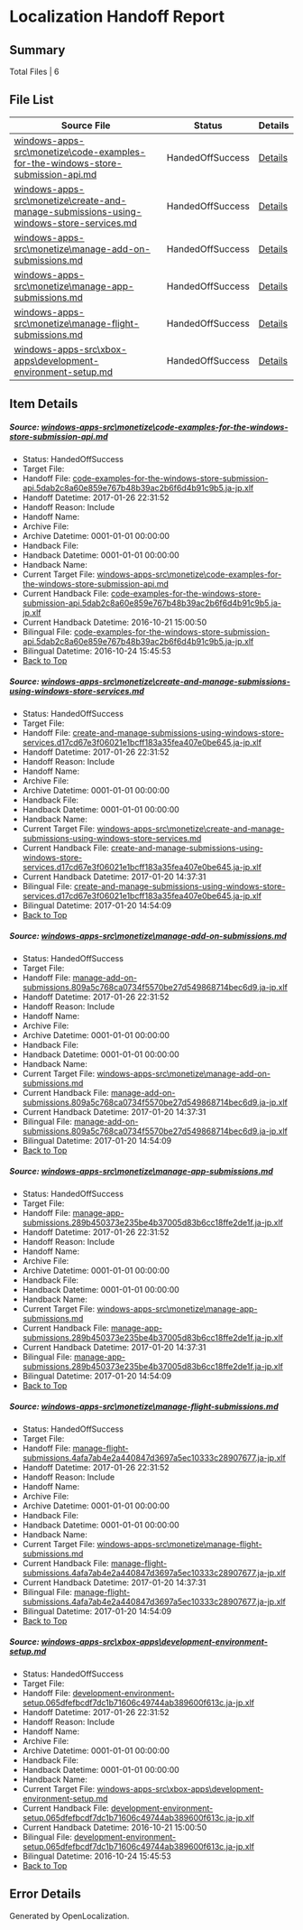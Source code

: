# <a name='report-top'></a> Localization Handoff Report

## Summary
 Total Files | 6

## File List
 Source File | Status | Details 
 ----------- | ------ | ------- 
 [windows-apps-src\monetize\code-examples-for-the-windows-store-submission-api.md](https://cpubwin.visualstudio.com/windows-uwp/_git/windows-uwp/commit/281fa200030e8905edbda1e12231d80610352e50?path=windows-apps-src%2Fmonetize%2Fcode-examples-for-the-windows-store-submission-api.md&_a=contents) | HandedOffSuccess | [Details](#bfa59f28678f6f21f0d77c6eed99fd20c079136c4205)
 [windows-apps-src\monetize\create-and-manage-submissions-using-windows-store-services.md](https://cpubwin.visualstudio.com/windows-uwp/_git/windows-uwp/commit/281fa200030e8905edbda1e12231d80610352e50?path=windows-apps-src%2Fmonetize%2Fcreate-and-manage-submissions-using-windows-store-services.md&_a=contents) | HandedOffSuccess | [Details](#0b7b533abe67c5573d5dc655ded59744c41b87f04439)
 [windows-apps-src\monetize\manage-add-on-submissions.md](https://cpubwin.visualstudio.com/windows-uwp/_git/windows-uwp/commit/281fa200030e8905edbda1e12231d80610352e50?path=windows-apps-src%2Fmonetize%2Fmanage-add-on-submissions.md&_a=contents) | HandedOffSuccess | [Details](#61dbfd6afc6efe7cb17d2b88f5266c26590774914539)
 [windows-apps-src\monetize\manage-app-submissions.md](https://cpubwin.visualstudio.com/windows-uwp/_git/windows-uwp/commit/281fa200030e8905edbda1e12231d80610352e50?path=windows-apps-src%2Fmonetize%2Fmanage-app-submissions.md&_a=contents) | HandedOffSuccess | [Details](#47ad8297ec43dec65cc606e5e44dcf761158e6b74541)
 [windows-apps-src\monetize\manage-flight-submissions.md](https://cpubwin.visualstudio.com/windows-uwp/_git/windows-uwp/commit/281fa200030e8905edbda1e12231d80610352e50?path=windows-apps-src%2Fmonetize%2Fmanage-flight-submissions.md&_a=contents) | HandedOffSuccess | [Details](#a7e9cc6634f0c8aec8c6a933fc0ed61ef2f692744544)
 [windows-apps-src\xbox-apps\development-environment-setup.md](https://cpubwin.visualstudio.com/windows-uwp/_git/windows-uwp/commit/528d9222bf15dc5a9d9525595acc07cef14b9940?path=windows-apps-src%2Fxbox-apps%2Fdevelopment-environment-setup.md&_a=contents) | HandedOffSuccess | [Details](#83ce6ce54f52e0525f9aa7f045715c2709554c6b7861)

## Item Details
##### <a name='bfa59f28678f6f21f0d77c6eed99fd20c079136c4205'></a> Source: [windows-apps-src\monetize\code-examples-for-the-windows-store-submission-api.md](https://cpubwin.visualstudio.com/windows-uwp/_git/windows-uwp/commit/281fa200030e8905edbda1e12231d80610352e50?path=windows-apps-src%2Fmonetize%2Fcode-examples-for-the-windows-store-submission-api.md&_a=contents)
* Status: HandedOffSuccess
* Target File: 
* Handoff File: [code-examples-for-the-windows-store-submission-api.5dab2c8a60e859e767b48b39ac2b6f6d4b91c9b5.ja-jp.xlf](https://cpubwin.visualstudio.com/windows-uwp/_git/WDCLib.handoff/commit/ad07079b55ea7386a7de6ebb84c952397b6b17d2?path=ol-handoff%2Fcpubwin%2Fwindows-uwp.ja-jp%2Fmaster%2Fcode-examples-for-the-windows-store-submission-api.5dab2c8a60e859e767b48b39ac2b6f6d4b91c9b5.ja-jp.xlf&_a=contents)
* Handoff Datetime: 2017-01-26 22:31:52
* Handoff Reason: Include
* Handoff Name: 
* Archive File: 
* Archive Datetime: 0001-01-01 00:00:00
* Handback File: 
* Handback Datetime: 0001-01-01 00:00:00
* Handback Name: 
* Current Target File: [windows-apps-src\monetize\code-examples-for-the-windows-store-submission-api.md](https://cpubwin.visualstudio.com/windows-uwp/_git/windows-uwp.ja-jp/commit/a0c9b37996e144c232a515e52bb1b63c37a2862b?path=windows-apps-src%2Fmonetize%2Fcode-examples-for-the-windows-store-submission-api.md&_a=contents)
* Current Handback File: [code-examples-for-the-windows-store-submission-api.5dab2c8a60e859e767b48b39ac2b6f6d4b91c9b5.ja-jp.xlf](https://cpubwin.visualstudio.com/windows-uwp/_git/WDCLib.handback/commit/480ff19d0d67081a9e8f65722d99210ca2ffc468?path=ol-handback%2FMicrosoft%2Fwindows-apps.ja-jp%2Fmaster%2Fcode-examples-for-the-windows-store-submission-api.5dab2c8a60e859e767b48b39ac2b6f6d4b91c9b5.ja-jp.xlf&_a=contents)
* Current Handback Datetime: 2016-10-21 15:00:50
* Bilingual File: [code-examples-for-the-windows-store-submission-api.5dab2c8a60e859e767b48b39ac2b6f6d4b91c9b5.ja-jp.xlf](https://cpubwin.visualstudio.com/windows-uwp/_git/WDCLib.handback/commit/480ff19d0d67081a9e8f65722d99210ca2ffc468?path=ol-handback%2FMicrosoft%2Fwindows-apps.ja-jp%2Fmaster%2Fcode-examples-for-the-windows-store-submission-api.5dab2c8a60e859e767b48b39ac2b6f6d4b91c9b5.ja-jp.xlf&_a=contents)
* Bilingual Datetime: 2016-10-24 15:45:53
* [Back to Top](#report-top)

##### <a name='0b7b533abe67c5573d5dc655ded59744c41b87f04439'></a> Source: [windows-apps-src\monetize\create-and-manage-submissions-using-windows-store-services.md](https://cpubwin.visualstudio.com/windows-uwp/_git/windows-uwp/commit/281fa200030e8905edbda1e12231d80610352e50?path=windows-apps-src%2Fmonetize%2Fcreate-and-manage-submissions-using-windows-store-services.md&_a=contents)
* Status: HandedOffSuccess
* Target File: 
* Handoff File: [create-and-manage-submissions-using-windows-store-services.d17cd67e3f06021e1bcff183a35fea407e0be645.ja-jp.xlf](https://cpubwin.visualstudio.com/windows-uwp/_git/WDCLib.handoff/commit/ad07079b55ea7386a7de6ebb84c952397b6b17d2?path=ol-handoff%2Fcpubwin%2Fwindows-uwp.ja-jp%2Fmaster%2Fcreate-and-manage-submissions-using-windows-store-services.d17cd67e3f06021e1bcff183a35fea407e0be645.ja-jp.xlf&_a=contents)
* Handoff Datetime: 2017-01-26 22:31:52
* Handoff Reason: Include
* Handoff Name: 
* Archive File: 
* Archive Datetime: 0001-01-01 00:00:00
* Handback File: 
* Handback Datetime: 0001-01-01 00:00:00
* Handback Name: 
* Current Target File: [windows-apps-src\monetize\create-and-manage-submissions-using-windows-store-services.md](https://cpubwin.visualstudio.com/windows-uwp/_git/windows-uwp.ja-jp/commit/2b5b3ef34252ff4a6bf4187cd69d797e01aa4352?path=windows-apps-src%2Fmonetize%2Fcreate-and-manage-submissions-using-windows-store-services.md&_a=contents)
* Current Handback File: [create-and-manage-submissions-using-windows-store-services.d17cd67e3f06021e1bcff183a35fea407e0be645.ja-jp.xlf](https://cpubwin.visualstudio.com/windows-uwp/_git/WDCLib.handback/commit/f4949b6a371ff9640aa76dfd4ccf284889b93315?path=ol-handback%2Fcpubwin%2Fwindows-uwp.ja-jp%2Fmaster%2Fcreate-and-manage-submissions-using-windows-store-services.d17cd67e3f06021e1bcff183a35fea407e0be645.ja-jp.xlf&_a=contents)
* Current Handback Datetime: 2017-01-20 14:37:31
* Bilingual File: [create-and-manage-submissions-using-windows-store-services.d17cd67e3f06021e1bcff183a35fea407e0be645.ja-jp.xlf](https://cpubwin.visualstudio.com/windows-uwp/_git/WDCLib.handback/commit/f4949b6a371ff9640aa76dfd4ccf284889b93315?path=ol-handback%2Fcpubwin%2Fwindows-uwp.ja-jp%2Fmaster%2Fcreate-and-manage-submissions-using-windows-store-services.d17cd67e3f06021e1bcff183a35fea407e0be645.ja-jp.xlf&_a=contents)
* Bilingual Datetime: 2017-01-20 14:54:09
* [Back to Top](#report-top)

##### <a name='61dbfd6afc6efe7cb17d2b88f5266c26590774914539'></a> Source: [windows-apps-src\monetize\manage-add-on-submissions.md](https://cpubwin.visualstudio.com/windows-uwp/_git/windows-uwp/commit/281fa200030e8905edbda1e12231d80610352e50?path=windows-apps-src%2Fmonetize%2Fmanage-add-on-submissions.md&_a=contents)
* Status: HandedOffSuccess
* Target File: 
* Handoff File: [manage-add-on-submissions.809a5c768ca0734f5570be27d549868714bec6d9.ja-jp.xlf](https://cpubwin.visualstudio.com/windows-uwp/_git/WDCLib.handoff/commit/ad07079b55ea7386a7de6ebb84c952397b6b17d2?path=ol-handoff%2Fcpubwin%2Fwindows-uwp.ja-jp%2Fmaster%2Fmanage-add-on-submissions.809a5c768ca0734f5570be27d549868714bec6d9.ja-jp.xlf&_a=contents)
* Handoff Datetime: 2017-01-26 22:31:52
* Handoff Reason: Include
* Handoff Name: 
* Archive File: 
* Archive Datetime: 0001-01-01 00:00:00
* Handback File: 
* Handback Datetime: 0001-01-01 00:00:00
* Handback Name: 
* Current Target File: [windows-apps-src\monetize\manage-add-on-submissions.md](https://cpubwin.visualstudio.com/windows-uwp/_git/windows-uwp.ja-jp/commit/2b5b3ef34252ff4a6bf4187cd69d797e01aa4352?path=windows-apps-src%2Fmonetize%2Fmanage-add-on-submissions.md&_a=contents)
* Current Handback File: [manage-add-on-submissions.809a5c768ca0734f5570be27d549868714bec6d9.ja-jp.xlf](https://cpubwin.visualstudio.com/windows-uwp/_git/WDCLib.handback/commit/f4949b6a371ff9640aa76dfd4ccf284889b93315?path=ol-handback%2Fcpubwin%2Fwindows-uwp.ja-jp%2Fmaster%2Fmanage-add-on-submissions.809a5c768ca0734f5570be27d549868714bec6d9.ja-jp.xlf&_a=contents)
* Current Handback Datetime: 2017-01-20 14:37:31
* Bilingual File: [manage-add-on-submissions.809a5c768ca0734f5570be27d549868714bec6d9.ja-jp.xlf](https://cpubwin.visualstudio.com/windows-uwp/_git/WDCLib.handback/commit/f4949b6a371ff9640aa76dfd4ccf284889b93315?path=ol-handback%2Fcpubwin%2Fwindows-uwp.ja-jp%2Fmaster%2Fmanage-add-on-submissions.809a5c768ca0734f5570be27d549868714bec6d9.ja-jp.xlf&_a=contents)
* Bilingual Datetime: 2017-01-20 14:54:09
* [Back to Top](#report-top)

##### <a name='47ad8297ec43dec65cc606e5e44dcf761158e6b74541'></a> Source: [windows-apps-src\monetize\manage-app-submissions.md](https://cpubwin.visualstudio.com/windows-uwp/_git/windows-uwp/commit/281fa200030e8905edbda1e12231d80610352e50?path=windows-apps-src%2Fmonetize%2Fmanage-app-submissions.md&_a=contents)
* Status: HandedOffSuccess
* Target File: 
* Handoff File: [manage-app-submissions.289b450373e235be4b37005d83b6cc18ffe2de1f.ja-jp.xlf](https://cpubwin.visualstudio.com/windows-uwp/_git/WDCLib.handoff/commit/ad07079b55ea7386a7de6ebb84c952397b6b17d2?path=ol-handoff%2Fcpubwin%2Fwindows-uwp.ja-jp%2Fmaster%2Fmanage-app-submissions.289b450373e235be4b37005d83b6cc18ffe2de1f.ja-jp.xlf&_a=contents)
* Handoff Datetime: 2017-01-26 22:31:52
* Handoff Reason: Include
* Handoff Name: 
* Archive File: 
* Archive Datetime: 0001-01-01 00:00:00
* Handback File: 
* Handback Datetime: 0001-01-01 00:00:00
* Handback Name: 
* Current Target File: [windows-apps-src\monetize\manage-app-submissions.md](https://cpubwin.visualstudio.com/windows-uwp/_git/windows-uwp.ja-jp/commit/2b5b3ef34252ff4a6bf4187cd69d797e01aa4352?path=windows-apps-src%2Fmonetize%2Fmanage-app-submissions.md&_a=contents)
* Current Handback File: [manage-app-submissions.289b450373e235be4b37005d83b6cc18ffe2de1f.ja-jp.xlf](https://cpubwin.visualstudio.com/windows-uwp/_git/WDCLib.handback/commit/f4949b6a371ff9640aa76dfd4ccf284889b93315?path=ol-handback%2Fcpubwin%2Fwindows-uwp.ja-jp%2Fmaster%2Fmanage-app-submissions.289b450373e235be4b37005d83b6cc18ffe2de1f.ja-jp.xlf&_a=contents)
* Current Handback Datetime: 2017-01-20 14:37:31
* Bilingual File: [manage-app-submissions.289b450373e235be4b37005d83b6cc18ffe2de1f.ja-jp.xlf](https://cpubwin.visualstudio.com/windows-uwp/_git/WDCLib.handback/commit/f4949b6a371ff9640aa76dfd4ccf284889b93315?path=ol-handback%2Fcpubwin%2Fwindows-uwp.ja-jp%2Fmaster%2Fmanage-app-submissions.289b450373e235be4b37005d83b6cc18ffe2de1f.ja-jp.xlf&_a=contents)
* Bilingual Datetime: 2017-01-20 14:54:09
* [Back to Top](#report-top)

##### <a name='a7e9cc6634f0c8aec8c6a933fc0ed61ef2f692744544'></a> Source: [windows-apps-src\monetize\manage-flight-submissions.md](https://cpubwin.visualstudio.com/windows-uwp/_git/windows-uwp/commit/281fa200030e8905edbda1e12231d80610352e50?path=windows-apps-src%2Fmonetize%2Fmanage-flight-submissions.md&_a=contents)
* Status: HandedOffSuccess
* Target File: 
* Handoff File: [manage-flight-submissions.4afa7ab4e2a440847d3697a5ec10333c28907677.ja-jp.xlf](https://cpubwin.visualstudio.com/windows-uwp/_git/WDCLib.handoff/commit/ad07079b55ea7386a7de6ebb84c952397b6b17d2?path=ol-handoff%2Fcpubwin%2Fwindows-uwp.ja-jp%2Fmaster%2Fmanage-flight-submissions.4afa7ab4e2a440847d3697a5ec10333c28907677.ja-jp.xlf&_a=contents)
* Handoff Datetime: 2017-01-26 22:31:52
* Handoff Reason: Include
* Handoff Name: 
* Archive File: 
* Archive Datetime: 0001-01-01 00:00:00
* Handback File: 
* Handback Datetime: 0001-01-01 00:00:00
* Handback Name: 
* Current Target File: [windows-apps-src\monetize\manage-flight-submissions.md](https://cpubwin.visualstudio.com/windows-uwp/_git/windows-uwp.ja-jp/commit/2b5b3ef34252ff4a6bf4187cd69d797e01aa4352?path=windows-apps-src%2Fmonetize%2Fmanage-flight-submissions.md&_a=contents)
* Current Handback File: [manage-flight-submissions.4afa7ab4e2a440847d3697a5ec10333c28907677.ja-jp.xlf](https://cpubwin.visualstudio.com/windows-uwp/_git/WDCLib.handback/commit/f4949b6a371ff9640aa76dfd4ccf284889b93315?path=ol-handback%2Fcpubwin%2Fwindows-uwp.ja-jp%2Fmaster%2Fmanage-flight-submissions.4afa7ab4e2a440847d3697a5ec10333c28907677.ja-jp.xlf&_a=contents)
* Current Handback Datetime: 2017-01-20 14:37:31
* Bilingual File: [manage-flight-submissions.4afa7ab4e2a440847d3697a5ec10333c28907677.ja-jp.xlf](https://cpubwin.visualstudio.com/windows-uwp/_git/WDCLib.handback/commit/f4949b6a371ff9640aa76dfd4ccf284889b93315?path=ol-handback%2Fcpubwin%2Fwindows-uwp.ja-jp%2Fmaster%2Fmanage-flight-submissions.4afa7ab4e2a440847d3697a5ec10333c28907677.ja-jp.xlf&_a=contents)
* Bilingual Datetime: 2017-01-20 14:54:09
* [Back to Top](#report-top)

##### <a name='83ce6ce54f52e0525f9aa7f045715c2709554c6b7861'></a> Source: [windows-apps-src\xbox-apps\development-environment-setup.md](https://cpubwin.visualstudio.com/windows-uwp/_git/windows-uwp/commit/528d9222bf15dc5a9d9525595acc07cef14b9940?path=windows-apps-src%2Fxbox-apps%2Fdevelopment-environment-setup.md&_a=contents)
* Status: HandedOffSuccess
* Target File: 
* Handoff File: [development-environment-setup.065dfefbcdf7dc1b71606c49744ab389600f613c.ja-jp.xlf](https://cpubwin.visualstudio.com/windows-uwp/_git/WDCLib.handoff/commit/ad07079b55ea7386a7de6ebb84c952397b6b17d2?path=ol-handoff%2Fcpubwin%2Fwindows-uwp.ja-jp%2Fmaster%2Fdevelopment-environment-setup.065dfefbcdf7dc1b71606c49744ab389600f613c.ja-jp.xlf&_a=contents)
* Handoff Datetime: 2017-01-26 22:31:52
* Handoff Reason: Include
* Handoff Name: 
* Archive File: 
* Archive Datetime: 0001-01-01 00:00:00
* Handback File: 
* Handback Datetime: 0001-01-01 00:00:00
* Handback Name: 
* Current Target File: [windows-apps-src\xbox-apps\development-environment-setup.md](https://cpubwin.visualstudio.com/windows-uwp/_git/windows-uwp.ja-jp/commit/a0c9b37996e144c232a515e52bb1b63c37a2862b?path=windows-apps-src%2Fxbox-apps%2Fdevelopment-environment-setup.md&_a=contents)
* Current Handback File: [development-environment-setup.065dfefbcdf7dc1b71606c49744ab389600f613c.ja-jp.xlf](https://cpubwin.visualstudio.com/windows-uwp/_git/WDCLib.handback/commit/480ff19d0d67081a9e8f65722d99210ca2ffc468?path=ol-handback%2FMicrosoft%2Fwindows-apps.ja-jp%2Fmaster%2Fdevelopment-environment-setup.065dfefbcdf7dc1b71606c49744ab389600f613c.ja-jp.xlf&_a=contents)
* Current Handback Datetime: 2016-10-21 15:00:50
* Bilingual File: [development-environment-setup.065dfefbcdf7dc1b71606c49744ab389600f613c.ja-jp.xlf](https://cpubwin.visualstudio.com/windows-uwp/_git/WDCLib.handback/commit/480ff19d0d67081a9e8f65722d99210ca2ffc468?path=ol-handback%2FMicrosoft%2Fwindows-apps.ja-jp%2Fmaster%2Fdevelopment-environment-setup.065dfefbcdf7dc1b71606c49744ab389600f613c.ja-jp.xlf&_a=contents)
* Bilingual Datetime: 2016-10-24 15:45:53
* [Back to Top](#report-top)


## Error Details

Generated by OpenLocalization.
